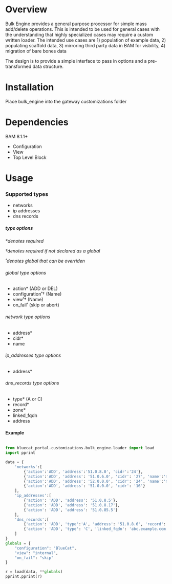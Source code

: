 # Overview
Bulk Engine provides a general purpose processor for simple mass 
add/delete operations. This is intended to be used for general cases with 
the understanding that highly specialized cases may require a custom 
written loader. The intended use cases are 1) population of example 
data, 2) populating scaffold data, 3) mirroring third party data in BAM 
for visbility, 4) migration of bare bones data

The design is to provide a simple interface to pass in options and a 
pre-transformed data structure.

# Installation
Place bulk_engine into the gateway customizations folder

# Dependencies
BAM 8.1.1+
+ Configuration
+ View
+ Top Level Block

# Usage


### Supported types
+ networks
+ ip addresses
+ dns records


##### type options

_*denotes required_

_†denotes required if not declared as a global_

_˚denotes global that can be overriden_


###### global type options

+ action* (ADD or DEL)
+ configuration˚† (Name)
+ view˚† (Name)
+ on_fail˚ (skip or abort)


###### network type options
+ address*
+ cidr*
+ name


###### ip_addresses type options
+ address*


###### dns_records type options
+ type* (A or C)
+ record* 
+ zone*
+ linked_fqdn
+ address


#### Example

```python

from bluecat_portal.customizations.bulk_engine.loader import load
import pprint

data = {
    'networks':[
        {'action':'ADD', 'address':'51.0.8.0', 'cidr':'24'},
        {'action':'ADD', 'address': '51.0.6.0', 'cidr': '27', 'name':'my_Other_net'},
        {'action':'ADD', 'address': '52.0.0.0', 'cidr': '24', 'name':'my_net'},
        {'action':'ADD', 'address': '51.0.0.0', 'cidr': '16'}
    ],
    'ip_addresses':[
        {'action': 'ADD', 'address': '51.0.8.5'},
        {'action': 'ADD', 'address': '51.0.8.17'},
        {'action': 'ADD', 'address': '51.0.85.5'}
    ],
    'dns_records':[
        {'action': 'ADD', 'type':'A', 'address': '51.0.8.6', 'record': 'abc', 'zone':'example.com'},
        {'action': 'ADD', 'type': 'C', 'linked_fqdn': 'abc.example.com', 'record': 'yyz', 'zone': 'example.com'}
    ]
}
globals = {
    "configuration": "BlueCat",
    "view": "internal",
    "on_fail": "skip"
}

r = load(data, **globals)
pprint.pprint(r)

```
